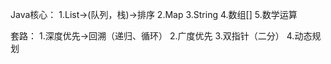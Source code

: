 Java核心：
1.List->(队列，栈)->排序
2.Map
3.String
4.数组[]
5.数学运算

套路：
1.深度优先->回溯（递归、循环）
2.广度优先
3.双指针（二分）
4.动态规划

